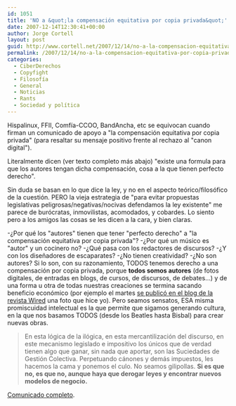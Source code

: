 ```yaml
---
id: 1051
title: 'NO a &quot;la compensación equitativa por copia privada&quot;'
date: 2007-12-14T12:30:41+00:00
author: Jorge Cortell
layout: post
guid: http://www.cortell.net/2007/12/14/no-a-la-compensacion-equitativa-por-copia-privada/
permalink: /2007/12/14/no-a-la-compensacion-equitativa-por-copia-privada/
categories:
  - CiberDerechos
  - Copyfight
  - Filosofí­a
  - General
  - Noticias
  - Rants
  - Sociedad y polí­tica
---
```

Hispalinux, FFII, Comfí­a-CCOO, BandAncha, etc se equivocan cuando firman un comunicado de apoyo a "la compensación equitativa por copia privada" (para resaltar su mensaje positivo frente al rechazo al "canon digital").

Literalmente dicen (ver texto completo más abajo) "existe una formula para que los autores tengan dicha compensación, cosa a la que tienen perfecto derecho".

Sin duda se basan en lo que dice la ley, y no en el aspecto teórico/filosófico de la cuestión. PERO la vieja estrategia de "para evitar propuestas legislativas peligrosas/negativas/nocivas defendamos la ley existente" me parece de burócratas, inmovilistas, acomodados, y cobardes. Lo siento pero a los amigos las cosas se les dicen a la cara, y bien claras.

-¿Por qué los "autores" tienen que tener "perfecto derecho" a "la compensación equitativa por copia privada"? -¿Por qué un músico es "autor" y un cocinero no? -¿Qué pasa con los redactores de discursos? -¿Y con los diseñadores de escaparates? -¿No tienen creatividad? -¿No son autores? Si lo son, con su razonamiento, TODOS tenemos derecho a una compensación por copia privada, porque **todos somos autores** (de fotos digitales, de entradas en blogs, de cursos, de discursos, de debates...) y de una forma u otra de todas nuestras creaciones se termina sacando beneficio económico (por ejemplo el martes <a title="Blog Wired con foto mí­a" target="_blank" href="http://blog.wired.com/business/2007/12/google-says-its.html">se publicó en el blog de la revista Wired</a> una foto que hice yo). Pero seamos sensatos, ESA misma promiscuidad intelectual es la que permite que sigamos generando cultura, en la que nos basamos TODOS (desde los Beatles hasta Bisbal) para crear nuevas obras.

> En esta lógica de la ilógica, en esta mercantilización del discurso, en este mecanismo legislado e impositivo los únicos que de verdad tienen algo que ganar, sin nada que aportar, son las Suciedades de Gestión Colectiva. Perpetuando cánones y demás impuestos, les hacemos la cama y ponemos el culo. No seamos gilipollas. **Si es que no, es que no, aunque haya que derogar leyes y encontrar nuevos modelos de negocio.**

<a target="_blank" title="Comunicado en Hispalinux" href="http://hispalinux.es/node/661">Comunicado completo</a>.